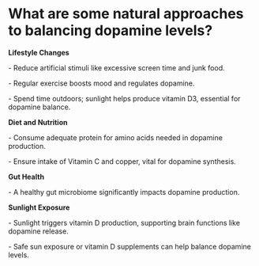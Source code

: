 # What are some natural approaches to balancing dopamine levels?

**Lifestyle Changes**

\- Reduce artificial stimuli like excessive screen time and junk food.

\- Regular exercise boosts mood and regulates dopamine.

\- Spend time outdoors; sunlight helps produce vitamin D3, essential for dopamine balance.

**Diet and Nutrition**

\- Consume adequate protein for amino acids needed in dopamine production.

\- Ensure intake of Vitamin C and copper, vital for dopamine synthesis.

**Gut Health**

\- A healthy gut microbiome significantly impacts dopamine production.

**Sunlight Exposure**

\- Sunlight triggers vitamin D production, supporting brain functions like dopamine release.

\- Safe sun exposure or vitamin D supplements can help balance dopamine levels.